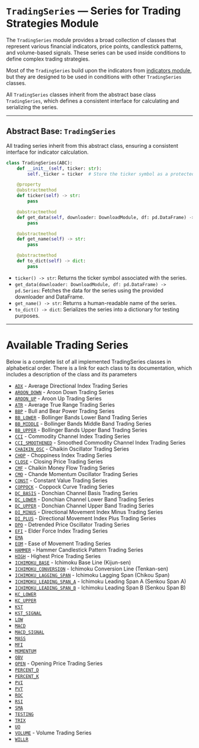
# `TradingSeries` — Series for Trading Strategies Module

The `TradingSeries` module provides a broad collection of classes that represent various financial indicators, price points, candlestick patterns, and volume-based signals. These series can be used inside conditions to define complex trading strategies.

Most of the `TradingSeries` build upon the indicators from [indicators module](indicators.md), but they are designed to be used in conditions with other `TradingSeries` classes.

All `TradingSeries` classes inherit from the abstract base class `TradingSeries`, which defines a consistent interface for calculating and serializing the series.

---

## Abstract Base: `TradingSeries`

All trading series inherit from this abstract class, ensuring a consistent interface for indicator calculation.

```python
class TradingSeries(ABC):
    def __init__(self, ticker: str):
        self._ticker = ticker  # Store the ticker symbol as a protected attribute

    @property
    @abstractmethod
    def ticker(self) -> str:
        pass

    @abstractmethod
    def get_data(self, downloader: DownloadModule, df: pd.DataFrame) -> pd.Series:
        pass

    @abstractmethod
    def get_name(self) -> str:
        pass

    @abstractmethod
    def to_dict(self) -> dict:
        pass
```

- `ticker() -> str`: Returns the ticker symbol associated with the series.
- `get_data(downloader: DownloadModule, df: pd.DataFrame) -> pd.Series`: Fetches the data for the series using the provided downloader and DataFrame.
- `get_name() -> str`: Returns a human-readable name of the series.
- `to_dict() -> dict`: Serializes the series into a dictionary for testing purposes.

---

# Available Trading Series

Below is a complete list of all implemented TradingSeries classes in alphabetical order. There is a link for each class to its documentation, which includes a description of the class and its parameters

- [`ADX`](trading_series/adx.md) - Average Directional Index Trading Series
- [`AROON_DOWN`](trading_series/aroon_down.md) - Aroon Down Trading Series
- [`AROON_UP`](trading_series/aroon_up.md) - Aroon Up Trading Series
- [`ATR`](trading_series/atr.md) - Average True Range Trading Series
- [`BBP`](trading_series/bbp.md) - Bull and Bear Power Trading Series
- [`BB_LOWER`](trading_series/bb_lower.md) - Bollinger Bands Lower Band Trading Series
- [`BB_MIDDLE`](trading_series/bb_middle.md) - Bollinger Bands Middle Band Trading Series
- [`BB_UPPER`](trading_series/bb_upper.md) - Bollinger Bands Upper Band Trading Series
- [`CCI`](trading_series/cci.md) - Commodity Channel Index Trading Series
- [`CCI_SMOOTHENED`](trading_series/cci_smoothened.md) - Smoothed Commodity Channel Index Trading Series
- [`CHAIKIN_OSC`](trading_series/chaikin_osc.md) - Chaikin Oscillator Trading Series
- [`CHOP`](trading_series/chop.md) - Choppiness Index Trading Series
- [`CLOSE`](trading_series/default.md#close--closing-price-trading-series) - Closing Price Trading Series
- [`CMF`](trading_series/cmf.md) - Chaikin Money Flow Trading Series
- [`CMO`](trading_series/cmo.md) - Chande Momentum Oscillator Trading Series
- [`CONST`](trading_series/default.md#const--constant-value-trading-series) - Constant Value Trading Series
- [`COPPOCK`](trading_series/coppock.md) - Coppock Curve Trading Series
- [`DC_BASIS`](trading_series/dc_basis.md) - Donchian Channel Basis Trading Series
- [`DC_LOWER`](trading_series/dc_lower.md) - Donchian Channel Lower Band Trading Series
- [`DC_UPPER`](trading_series/dc_upper.md) - Donchian Channel Upper Band Trading Series
- [`DI_MINUS`](trading_series/di_minus.md) - Directional Movement Index Minus Trading Series
- [`DI_PLUS`](trading_series/di_plus.md) - Directional Movement Index Plus Trading Series
- [`DPO`](trading_series/dpo.md) - Detrended Price Oscillator Trading Series
- [`EFI`](trading_series/efi.md) - Elder Force Index Trading Series
- [`EMA`](trading_series/ema.md)
- [`EOM`](trading_series/eom.md) - Ease of Movement Trading Series
- [`HAMMER`](trading_series/hammer.md) - Hammer Candlestick Pattern Trading Series
- [`HIGH`](trading_series/default.md#high--highest-price-trading-series) - Highest Price Trading Series
- [`ICHIMOKU_BASE`](trading_series/ichimoku_series.md#ichimoku_base--ichimoku-base-line) - Ichimoku Base Line (Kijun-sen)
- [`ICHIMOKU_CONVERSION`](trading_series/ichimoku_series.md#ichimoku_conversion--ichimoku-conversion-line) - Ichimoku Conversion Line (Tenkan-sen)
- [`ICHIMOKU_LAGGING_SPAN`](trading_series/ichimoku_series.md#ichimoku_lagging_span--ichimoku-lagging-span) - Ichimoku Lagging Span (Chikou Span)
- [`ICHIMOKU_LEADING_SPAN_A`](trading_series/ichimoku_series.md#ichimoku_leading_span_a--ichimoku-leading-span-a) - Ichimoku Leading Span A (Senkou Span A)
- [`ICHIMOKU_LEADING_SPAN_B`](trading_series/ichimoku_series.md#ichimoku_leading_span_b--ichimoku-leading-span-b) - Ichimoku Leading Span B (Senkou Span B)
- [`KC_LOWER`](trading_series/kc_lower.md)
- [`KC_UPPER`](trading_series/kc_upper.md)
- [`KST`](trading_series/kst.md)
- [`KST_SIGNAL`](trading_series/kst_signal.md)
- [`LOW`](trading_series/default.md#low--lowest-price-trading-series)
- [`MACD`](trading_series/macd.md)
- [`MACD_SIGNAL`](trading_series/macd_signal.md)
- [`MASS`](trading_series/mass.md)
- [`MFI`](trading_series/mfi.md)
- [`MOMENTUM`](trading_series/momentum.md)
- [`OBV`](trading_series/obv.md)
- [`OPEN`](trading_series/default.md#open--opening-price-trading-series) - Opening Price Trading Series
- [`PERCENT_D`](trading_series/percent_d.md)
- [`PERCENT_K`](trading_series/percent_k.md)
- [`PVI`](trading_series/pvi.md)
- [`PVT`](trading_series/pvt.md)
- [`ROC`](trading_series/roc.md)
- [`RSI`](trading_series/rsi.md)
- [`SMA`](trading_series/sma.md)
- [`TESTING`](trading_series/testing.md)
- [`TRIX`](trading_series/trix.md)
- [`UO`](trading_series/uo.md)
- [`VOLUME`](trading_series/default.md#volume--volume-trading-series) - Volume Trading Series
- [`WILLR`](trading_series/willr.md)